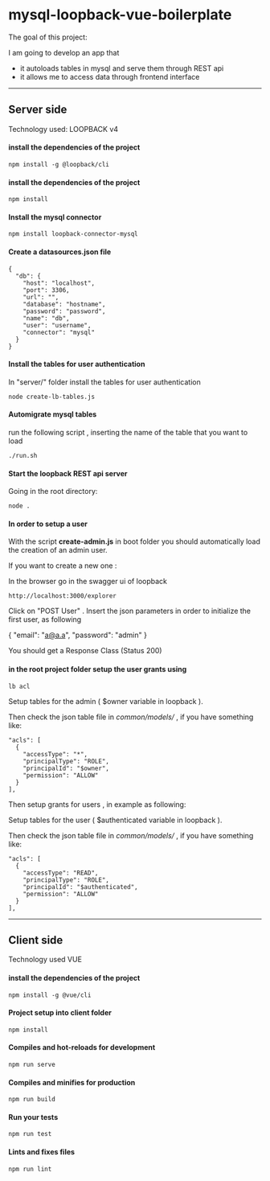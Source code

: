 # mysql-loopback-vue-boilerplate

The goal of this project:

I am going to develop an app that

-   it autoloads tables in mysql and serve them through REST api
-   it allows me to access data through frontend interface

* * *

## Server side

Technology used: LOOPBACK v4

#### install the dependencies of the project

    npm install -g @loopback/cli

#### install the dependencies of the project

    npm install

#### Install the mysql connector

    npm install loopback-connector-mysql

#### Create a **datasources.json** file

    {
      "db": {
        "host": "localhost",
        "port": 3306,
        "url": "",
        "database": "hostname",
        "password": "password",
        "name": "db",
        "user": "username",
        "connector": "mysql"
      }
    }

#### Install the tables for user authentication

In "server/" folder  install the tables for user authentication

    node create-lb-tables.js

#### Automigrate mysql tables

run the following script , inserting the name of the table that you want to load

    ./run.sh

#### Start the loopback REST api server

Going in the root  directory:

    node .

#### In order to setup a user

With the script **create-admin.js**  in boot folder you should automatically load the creation of an admin user.

If you want to create a new one :

In the browser go in the swagger ui of loopback

    http://localhost:3000/explorer


Click on "POST User" . Insert the json parameters in order to initialize the first user, as following

{
"email": "a@a.a",
"password": "admin"
}

You should get a Response Class (Status 200)


#### in the root project folder setup the user grants using

    lb acl

Setup tables for the admin ( $owner variable in loopback ).

Then check the json table file in *common/models/* , if you have something like:

    "acls": [
      {
        "accessType": "*",
        "principalType": "ROLE",
        "principalId": "$owner",
        "permission": "ALLOW"
      }
    ],

Then setup grants for users , in example as following:

Setup tables for the user ( $authenticated variable in loopback ).

Then check the json table file in *common/models/* , if you have something like:

    "acls": [
      {
        "accessType": "READ",
        "principalType": "ROLE",
        "principalId": "$authenticated",
        "permission": "ALLOW"
      }
    ],



* * *

## Client side

Technology used VUE

#### install the dependencies of the project

    npm install -g @vue/cli

#### Project setup into client folder

    npm install

#### Compiles and hot-reloads for development

    npm run serve

#### Compiles and minifies for production

    npm run build

#### Run your tests

    npm run test

#### Lints and fixes files

    npm run lint
